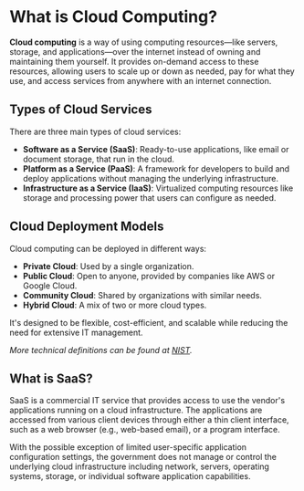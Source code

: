 # What is Cloud Computing?

**Cloud computing** is a way of using computing resources—like servers, storage, and applications—over the internet instead of owning and maintaining them yourself. It provides on-demand access to these resources, allowing users to scale up or down as needed, pay for what they use, and access services from anywhere with an internet connection.

## Types of Cloud Services

There are three main types of cloud services:

- **Software as a Service (SaaS)**: Ready-to-use applications, like email or document storage, that run in the cloud.
- **Platform as a Service (PaaS)**: A framework for developers to build and deploy applications without managing the underlying infrastructure.
- **Infrastructure as a Service (IaaS)**: Virtualized computing resources like storage and processing power that users can configure as needed.

## Cloud Deployment Models

Cloud computing can be deployed in different ways:

- **Private Cloud**: Used by a single organization.
- **Public Cloud**: Open to anyone, provided by companies like AWS or Google Cloud.
- **Community Cloud**: Shared by organizations with similar needs.
- **Hybrid Cloud**: A mix of two or more cloud types.

It's designed to be flexible, cost-efficient, and scalable while reducing the need for extensive IT management.

*More technical definitions can be found at [NIST](https://nvlpubs.nist.gov/nistpubs/legacy/sp/nistspecialpublication800-145.pdf).*

## What is SaaS?

SaaS is a commercial IT service that provides access to use the vendor's applications running on a cloud infrastructure. The applications are accessed from various client devices through either a thin client interface, such as a web browser (e.g., web-based email), or a program interface. 

With the possible exception of limited user-specific application configuration settings, the government does not manage or control the underlying cloud infrastructure including network, servers, operating systems, storage, or individual software application capabilities.
